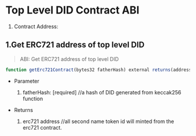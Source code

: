 

<!-- span class="content-title"> Top Level DID</span -->
# Top Level DID Contract ABI
1. Contract Address: 


## 1.Get ERC721 address of top level DID

> ABI: Get ERC721 address of top level DID


```js
function getErc721Contract(bytes32 fatherHash) external returns(address) 
```

- Parameter
   1. fatherHash: [required] //a hash of DID generated from keccak256 function

- Returns    
   1. erc721 address //all second name token id will minted from the erc721 contract.


